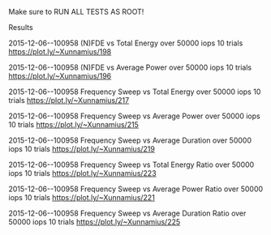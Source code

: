 Make sure to RUN ALL TESTS AS ROOT!

Results

2015-12-06--100958 (N)FDE vs Total Energy over 50000 iops 10 trials                        https://plot.ly/~Xunnamius/198

2015-12-06--100958 (N)FDE vs Average Power over 50000 iops 10 trials                       https://plot.ly/~Xunnamius/196

2015-12-06--100958 Frequency Sweep vs Total Energy over 50000 iops 10 trials               https://plot.ly/~Xunnamius/217

2015-12-06--100958 Frequency Sweep vs Average Power over 50000 iops 10 trials              https://plot.ly/~Xunnamius/215

2015-12-06--100958 Frequency Sweep vs Average Duration over 50000 iops 10 trials           https://plot.ly/~Xunnamius/219

2015-12-06--100958 Frequency Sweep vs Total Energy Ratio over 50000 iops 10 trials         https://plot.ly/~Xunnamius/223

2015-12-06--100958 Frequency Sweep vs Average Power Ratio over 50000 iops 10 trials        https://plot.ly/~Xunnamius/221

2015-12-06--100958 Frequency Sweep vs Average Duration Ratio over 50000 iops 10 trials     https://plot.ly/~Xunnamius/225
